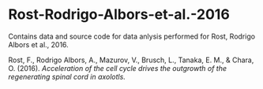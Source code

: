 # Rost-Rodrigo-Albors-et-al.-2016
Contains data and source code for data anlysis performed for Rost, Rodrigo Albors et al., 2016.

Rost, F., Rodrigo Albors, A., Mazurov, V., Brusch, L., Tanaka, E. M., & Chara, O. (2016). *Acceleration of the cell cycle drives the outgrowth of the regenerating spinal cord in axolotls.*


